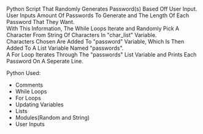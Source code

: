 Python Script That Randomly Generates Password(s) Based Off User Input.<br>
User Inputs Amount Of Passwords To Generate and The Length Of Each Password That They Want.<br>
With This Information, The While Loops Iterate and Randomly Pick A Character From String Of Characters In "char_list" Variable.<br>
Characters Chosen Are Added To "password" Variable, Which Is Then Added To A List Variable Named "passwords".<br>
A For Loop Iterates Through The "passwords" List Variable and Prints Each Password On A Seperate Line.

Python Used:

- Comments
- While Loops
- For Loops
- Updating Variables
- Lists
- Modules(Random and String)
- User Inputs